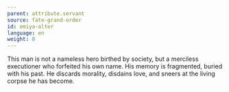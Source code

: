 ```yaml
---
parent: attribute.servant
source: fate-grand-order
id: emiya-alter
language: en
weight: 0
---
```


This man is not a nameless hero birthed by society, but a merciless executioner who forfeited his own name. His memory is fragmented, buried with his past. He discards morality, disdains love, and sneers at the living corpse he has become.
